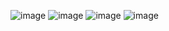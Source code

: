 ![image](CE11C3484AA741FF91C64D188FD92757)
![image](CC23BE9A521F46C98E3BA87160E6756A)
![image](F61A8A1114F7416F8203C4886F7266A2)
![image](737808D10F4441BCB9B98A07A20C206E)